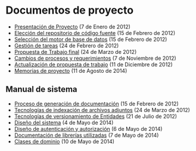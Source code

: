 # Documentos de proyecto

* [Presentación de Proyecto](2012-01-07-Presentacion-Proyecto) (7 de Enero de 2012)
* [Elección del repositorio de código fuente](2012-02-15-Detalles-Repositorio-de-Codigo-Fuente) (15 de Febrero de 2012)
* [Selección del motor de base de datos](2012-02-15-Detalles-Seleccion-Base-de-Datos) (15 de Febrero de 2012)
* [Gestión de tareas](2012-02-24-Detalles-Gestion-de-Tareas) (24 de Febrero de 2012)
* [Propuesta de Trabajo final](2012-03-24-Propuesta-Trabajo) (24 de Marzo de 2012)
* [Cambios de procesos y requerimientos](2012-11-07-Cambios-de-procesos-y-requerimientos) (7 de Noviembre de 2012)
* [Actualización de propuesta de trabajo](2012-12-11-Actualizacion-Propuesta-Trabajo) (11 de Diciembre de 2012)
* [Memorias de proyecto](2014-08-11-Memorias-de-Proyecto) (11 de Agosto de 2014)

## Manual de sistema

* [Proceso de generación de documentación](2012-02-15-Generacion-de-la-Documentacion) (15 de Febrero de 2012)
* [Tecnologías de indexación de archivos adjuntos](2012-03-24-Indexacion-archivos-adjuntos) (24 de Marzo de 2012)
* [Tecnologías de versionamiento de Entidades](2012-07-21-Historial-de-Cambios-de-Entidades) (21 de Julio de 2012)
* [Diseño del sistema](2014-05-04-Diseno-de-sistema) (4 de Mayo de 2014)
* [Diseño de autenticación y autorización](2014-05-06-Diseno-autenticacion-y-autorizacion) (6 de Mayo de 2014)
* [Documentación de librerías utilizadas](2014-05-07-Librerias-utilizadas) (7 de Mayo de 2014)
* [Clases de dominio](2014-05-10-Clases-de-dominio) (10 de Mayo de 2014)
